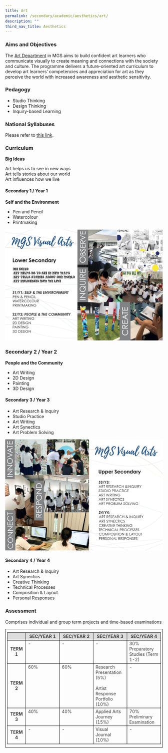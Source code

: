 ```yaml
---
title: Art
permalink: /secondary/academic/aesthetics/art/
description: ""
third_nav_title: Aesthetics
---
```

### Aims and Objectives

The [Art Department](https://www.youtube.com/watch?v=CA77VX-84so) in MGS aims to build confident art learners who communicate visually to create meaning and connections with the society and culture. The programme delivers a future-oriented art curriculum to develop art learners’ competencies and appreciation for art as they perceive the world with increased awareness and aesthetic sensitivity.


### Pedagogy

* Studio Thinking 
* Design Thinking
* Inquiry-based Learning



### National Syllabuses
Please refer to [this link](https://www.moe.gov.sg/secondary/courses/express/electives#subjects).


### Curriculum

**Big Ideas**

Art helps us to see in new ways  <br>
Art tells stories about our world  <br>
Art influences how we live  
  

#### Secondary 1 / Year 1

**Self and the Environment**

* Pen and Pencil  
* Watercolour  
* Printmaking

![](/images/Secondary/art1.jpg)
		 
### Secondary 2 / Year 2

**People and the Community**
* Art Writing  
* 2D Design  
* Painting  
* 3D Design 
  

#### Secondary 3 / Year 3

* Art Research & Inquiry  
* Studio Practice  
* Art Writing  
* Art Synectics  
* Art Problem Solving

![](/images/Secondary/art2.jpg)


#### Secondary 4 / Year 4

* Art Research & Inquiry  
* Art Synectics  
* Creative Thinking  
* Technical Processes  
* Composition & Layout  
* Personal Responses


### Assessment

Comprises individual and group term projects and time-based examinations

<style type="text/css">
.tg {
	border-color: black;
	border-style: solid;
	border-width: 1px;
	color: #3D3D3D;
	padding: 10px 5px;
	width: 100%;
}
.tg td {
	overflow: hidden;
	word-break: normal;
}
.tg th {
	background-color: #DDD;
	border-color: black;
	border-style: solid;
	border-width: 1px;
	color: #3D3D3D;
	font-weight: bold;
}
.tg .tr-norm {
	border-color: black;
	border-style: solid;
	border-width: 1px;
	text-align: left;
	vertical-align: top;
}
.tg .tr-header {
	border-color: black;
	border-style: solid;
	border-width: 1px;
	color: #3D3D3D;
	font-weight: bold;
	text-align: center;
	vertical-align: middle;
}
</style>

<table class="tg">
  <thead>
    <tr>
      <th width="12%" class="tr-header">&nbsp;</th>
      <th width="22%" class="tr-header">SEC/YEAR 1</th>
      <th width="22%" class="tr-header">SEC/YEAR 2</th>
      <th width="22%" class="tr-header">SEC/YEAR 3</th>
      <th width="22%" class="tr-header">SEC/YEAR 4</th>
    </tr>
  </thead>
  <tbody>
    <tr>
      <td width="12%" class="tr-header">TERM 1</td>
      <td width="22%" class="tr-norm">-</td>
      <td width="22%" class="tr-norm">-</td>
      <td width="22%" class="tr-norm">-</td>
      <td width="22%" class="tr-norm">30% Preparatory Studies (Term 1-2)</td>
    </tr>
    <tr>
      <td width="12%" class="tr-header">TERM 2</td>
      <td width="22%" class="tr-norm">60%</td>
      <td width="22%" class="tr-norm">60%</td>
      <td width="22%" class="tr-norm">Research Presentation (5%)<br><br>
      Artist Response Portfolio (10%)</td>
      <td width="22%" class="tr-norm">-</td>
    </tr>
    <tr>
      <td width="12%" class="tr-header">TERM 3</td>
      <td width="22%" class="tr-norm">40%</td>
      <td width="22%" class="tr-norm">40%</td>
      <td width="22%" class="tr-norm">Applied Arts Journey (15%)</td>
      <td width="22%" class="tr-norm">70%<br>
      Preliminary Examination</td>
    </tr>
    <tr>
      <td width="12%" class="tr-header">TERM 4</td>
      <td width="22%" class="tr-norm">-</td>
      <td width="22%" class="tr-norm">-</td>
      <td width="22%" class="tr-norm">Visual Journal (10%)</td>
      <td width="22%" class="tr-norm">-</td>
    </tr>
  </tbody>
</table>